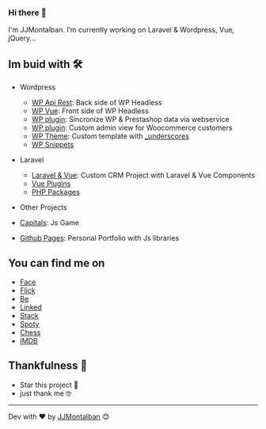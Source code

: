 ### Hi there 👋


I'm JJMontalban. I’m currently working on Laravel & Wordpress, Vue, jQuery...

## Im buid with 🛠️

* Wordpress

  * [WP Api Rest](https://github.com/jjmontalban/filmder-back): Back side of WP Headless
  * [WP Vue](https://github.com/jjmontalban/filmder-front): Front side of WP Headless
  * [WP plugin](https://github.com/jjmontalban/ps-webservice): Sincronize WP & Prestashop data via webservice 
  * [WP plugin](https://github.com/jjmontalban/wp-customers): Custom admin view for Woocommerce customers 
  * [WP Theme](https://github.com/jjmontalban/caramelotattoo): Custom template with [_underscores](https://underscores.me/)
  * [WP Snippets](https://gist.github.com/jjmontalban)


* Laravel

  * [Laravel & Vue](https://github.com/jjmontalban/gbc): Custom CRM Project with Laravel & Vue Components
  * [Vue Plugins](https://github.com/jjmontalban/LVB)
  * [PHP Packages](https://github.com/jjmontalban/BORME)


* Other Projects

* [Capitals](https://github.com/jjmontalban/capitalsGame/blob/master/index.html): Js Game
* [Github Pages](https://jjmontalban.github.io): Personal Portfolio with Js libraries


## You can find me on

* [Face](https://www.facebook.com/jjm0ntalban)
* [Flick](https://www.flickr.com/photos/kinkijurado/)
* [Be](https://www.behance.net/jjmontalban)
* [Linked](https://www.linkedin.com/in/jjmontalban/)
* [Stack](https://stackoverflow.com/users/11540055/jjmontalban)
* [Spoty](https://open.spotify.com/user/kinorro?si=Pk1jXLNHS-ildPBBtPObmA&nd=1)
* [Chess](https://www.chess.com/member/jjmontalban)
* [IMDB](https://www.imdb.com/user/ur22137408/)



## Thankfulness 🎁

* Star this project 📢 
* just thank me 🤓

---
Dev with ❤️ by [JJMontalban](https://jjmontalban.github.io) 😊
